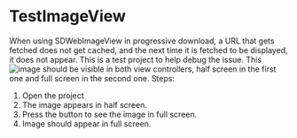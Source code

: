 TestImageView
=============

When using SDWebImageView in progressive download, a URL that gets fetched does not get cached, and the next time it is fetched to be displayed, it does not appear.
This is a test project to help debug the issue.
This ![image](http://files.parse.com/ec0335d6-135b-418a-a5d0-3f697be04c70/3cde3641-7af4-4da3-8de3-89e775b1af37-file)
should be visible in both view controllers, half screen in the first one and full screen in the second one.
Steps:
1. Open the project
2. The image appears in half screen.
3. Press the button to see the image in full screen.
4. Image should appear in full screen.

